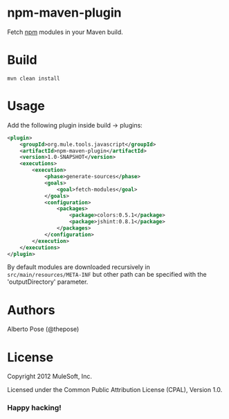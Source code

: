 # npm-maven-plugin
Fetch [npm](https://npmjs.org/) modules in your Maven build.

# Build

    mvn clean install

# Usage

Add the following plugin inside build -> plugins:

```xml
<plugin>
    <groupId>org.mule.tools.javascript</groupId>
    <artifactId>npm-maven-plugin</artifactId>
    <version>1.0-SNAPSHOT</version>
    <executions>
        <execution>
            <phase>generate-sources</phase>
            <goals>
                <goal>fetch-modules</goal>
            </goals>
            <configuration>
                <packages>
                    <package>colors:0.5.1</package>
                    <package>jshint:0.8.1</package>
                </packages>
            </configuration>
        </execution>
    </executions>
</plugin>
```

By default modules are downloaded recursively in `src/main/resources/META-INF` but other path can be specified with the 'outputDirectory' parameter. 

# Authors
Alberto Pose (@thepose)

# License
Copyright 2012 MuleSoft, Inc.

Licensed under the Common Public Attribution License (CPAL), Version 1.0.
    
### Happy hacking!
